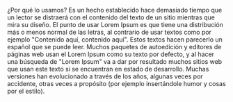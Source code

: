 ¿Por qué lo usamos?
Es un hecho establecido hace demasiado tiempo que un lector se distraerá con el contenido del texto de un sitio mientras 
que mira su diseño. El punto de usar Lorem Ipsum es que tiene una distribución más o menos normal de las letras, al 
contrario de usar textos como por ejemplo "Contenido aquí, contenido aquí". Estos textos hacen parecerlo un español que 
se puede leer. Muchos paquetes de autoedición y editores de páginas web usan el Lorem Ipsum como su texto por defecto, y 
al hacer una búsqueda de "Lorem Ipsum" va a dar por resultado muchos sitios web que usan este texto si se encuentran en 
estado de desarrollo. Muchas versiones han evolucionado a través de los años, algunas veces por accidente, otras veces a 
propósito (por ejemplo insertándole humor y cosas por el estilo).

